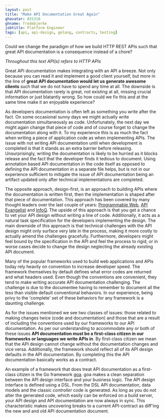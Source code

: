 ```yaml
---
layout: post
title: "Make API Documentation Great Again"
ghavatar: 831318
ghname: frodebjerke
jobtitle: Platform Engineer
tags: [api, api-design, golang, contracts, testing]
---
```


Could we change the paradigm of how we build HTTP REST APIs such that great API documentation is a consequence instead of a chore?

*Throughout this text API(s) refers to HTTP APIs*

Great API documentation makes integrating with an API a breeze. Not only because you can read it and implement a good client yourself, but more in the line of **great API documentation would let us generate awesome clients** such that we do not have to spend any time at all. The downside is that API documentation rarely is great, not existing at all, missing crucial information or just blatantly wrong. So how could we fix this and at the same time make it an enjoyable experience?

As developers documentation is often left as something you write after the fact. On some occasional sunny days we might actually write documentation simultaneously as code. Unfortunately, the next day we might again change that piece of code and of course forget to change the documentation along with it. To my experience this is as much the fact when writing a piece of application code as when implementing APIs. The issue with not writing API documentation until when development is completed is that it stands as an extra barrier before releasing. Unsurprisingly, writing the documentation is likely to be hurried as it blocks release and the fact that the developer finds it tedious to document. Using annotation based API documentation in the code itself as opposed to defining the API documentation in a separate file helps, but is not in our experience sufficient to mitigate the issue of API documentation being an artifact updated only after technical implementations are completed.

The opposite approach, design-first, is an approach to building APIs where the documentation is written first, then the implementation is shaped after that piece of documentation. This approach has been covered by many thought leaders over the last couple of years: [Programmable Web](http://www.programmableweb.com/news/how-to-design-great-apis-api-first-design-and-raml/how-to/2015/07/10), [API Evangelist](https://apievangelist.com/2014/08/11/what-is-an-api-first-strategy-adding-some-dimensions-to-this-new-question/) and [InfoQ](https://www.infoq.com/presentations/api-design-first). The upside of this approach is that you get a chance to vet your API design without writing a line of code. Additionally, it acts as a natural task specification for the developers implementing the design. The main downside of this approach is that technical challenges with the API design might only surface very late in the process, making it more costly to actually amend the challenges gracefully. Furthermore, developers might feel bound by the specification in the API and feel the process to rigid, or in worse cases decide to change the design neglecting the already existing API document.

Many of the popular frameworks used to build web applications and APIs today rely heavily on convention to increase developer speed. The framework themselves by default defines what error codes are returned and what headers used. Even though the conventions are convenient, they tend to make writing accurate API documentation challenging. The challenge is due to the documentee having to remember to document all the less than visible default conventional behaviors. In our experience, being privy to the 'complete' set of these behaviors for any framework is a daunting challenge.

As for the issues mentioned we see two classes of issues: those related to making changes twice (code and documentation) and those that are a result of including the conventions used by our frameworks to our API documentation. As per our understanding to accommodate any or both of these issues **API documentation must be a first-class citizen in our frameworks or languages we write APIs in**. By first-class citizen we mean that the API design cannot change without the documentation changes and vice versa. Additionally, the framework should reflect all of its API design defaults in the API documentation. By completing this the API documentation basically works as a contract.

An example of a framework that does treat API documentation as a first-class citizen is the Go framework [goa](https://github.com/goadesign/goa). goa makes a clean separation between the API design interface and your business logic. The API design interface is defined using a DSL. From the DSL API documentation, data models and the classic *controller* code is generated. As long as you do not alter the generated code, which easily can be enforced on a build server, your API design and API documentation are now always in sync. This characteristic makes uncovering breaks to a current API-contract as diff'ing the new and and old API documentation document.
